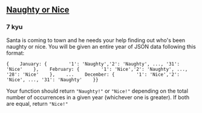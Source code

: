 <h2><a href=https://www.codewars.com/kata/5662b14e0a1fb8320a00005c/train/javascript target="_blank">Naughty or Nice</a></h2><h3>7 kyu</h3><p>Santa is coming to town and he needs your help finding out who's been naughty or nice. You will be given an entire year of JSON data following this format:</p><pre><code class="language-javascript">{    <span class="cm-variable">January</span>: {        <span class="cm-string">'1'</span>: <span class="cm-string">'Naughty'</span>,<span class="cm-string">'2'</span>: <span class="cm-string">'Naughty'</span>, <span class="cm-meta">...</span>, <span class="cm-string">'31'</span>: <span class="cm-string">'Nice'</span>    },    <span class="cm-variable">February</span>: {        <span class="cm-string">'1'</span>: <span class="cm-string">'Nice'</span>,<span class="cm-string">'2'</span>: <span class="cm-string">'Naughty'</span>, <span class="cm-meta">...</span>, <span class="cm-string">'28'</span>: <span class="cm-string">'Nice'</span>    },    <span class="cm-meta">...</span>    <span class="cm-variable">December</span>: {        <span class="cm-string">'1'</span>: <span class="cm-string">'Nice'</span>,<span class="cm-string">'2'</span>: <span class="cm-string">'Nice'</span>, <span class="cm-meta">...</span>, <span class="cm-string">'31'</span>: <span class="cm-string">'Naughty'</span>    }}</code></pre><p>Your function should return <code>"Naughty!"</code> or <code>"Nice!"</code> depending on the total number of occurrences in a given year (whichever one is greater). If both are equal, return <code>"Nice!"</code></p>